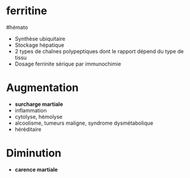 # ferritine
#hémato 


- Synthèse ubiquitaire 
- Stockage hépatique 
- 2 types de chaînes polypeptiques dont le rapport dépend du type de tissu 
- Dosage ferrinite sérique par immunochimie 


# Augmentation


- **surcharge martiale** 
- inflammation 
- cytolyse, hémolyse 
- alcoolisme, tumeurs maligne, syndrome dysmétabolique 
- héréditaire 


# Diminution


- **carence martiale** 

